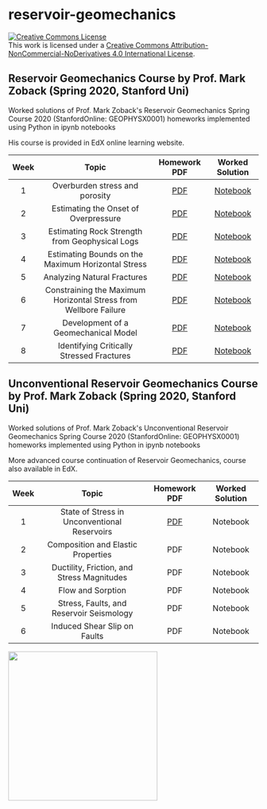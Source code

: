 # reservoir-geomechanics

<a rel="license" href="http://creativecommons.org/licenses/by-nc-nd/4.0/"><img alt="Creative Commons License" style="border-width:0" src="https://i.creativecommons.org/l/by-nc-nd/4.0/88x31.png" /></a><br />This work is licensed under a <a rel="license" href="http://creativecommons.org/licenses/by-nc-nd/4.0/">Creative Commons Attribution-NonCommercial-NoDerivatives 4.0 International License</a>.

## Reservoir Geomechanics Course by Prof. Mark Zoback (Spring 2020, Stanford Uni)

Worked solutions of Prof. Mark Zoback's Reservoir Geomechanics Spring Course 2020 (StanfordOnline: GEOPHYSX0001) homeworks implemented using Python in ipynb notebooks

His course is provided in EdX online learning website.

|Week|Topic|Homework PDF|Worked Solution|
|:---:|:---:|:---:|:---:|
|1|Overburden stress and porosity|[PDF](https://github.com/yohanesnuwara/reservoir-geomechanics/blob/master/homework%201/Homework%201_due%2024%20feb.pdf)|[Notebook](https://github.com/yohanesnuwara/reservoir-geomechanics/blob/master/homework%201/homework1.ipynb)|
|2|Estimating the Onset of Overpressure|[PDF](https://github.com/yohanesnuwara/reservoir-geomechanics/blob/master/homework%202/Reservoir_Geomechancis_MOOC_HW_2_2020.pdf)|[Notebook](https://github.com/yohanesnuwara/reservoir-geomechanics/blob/master/homework%202/homework2.ipynb)|
|3|Estimating Rock Strength from Geophysical Logs|[PDF](https://github.com/yohanesnuwara/reservoir-geomechanics/blob/master/homework%203/Reservoir_Geomechanics_MOOC_HW_3_2020.pdf)|[Notebook](https://github.com/yohanesnuwara/reservoir-geomechanics/blob/master/homework%203/homework3_reservoir_geomechanics.ipynb)|
|4|Estimating Bounds on the Maximum Horizontal Stress|[PDF](https://github.com/yohanesnuwara/reservoir-geomechanics/blob/master/homework%204/Reservoir_Geomechanics_MOOC_HW4_2020.pdf)|[Notebook](https://github.com/yohanesnuwara/reservoir-geomechanics/blob/master/homework%204/homework4_reservoir_geomechanics.ipynb)|
|5|Analyzing Natural Fractures|[PDF](https://github.com/yohanesnuwara/reservoir-geomechanics/blob/master/homework%205/Reservoir_Geomechanics_MOOC_HW5_2020.pdf)|[Notebook](https://github.com/yohanesnuwara/reservoir-geomechanics/blob/master/homework%205/homework5_reservoir_geomechanics.ipynb)|
|6|Constraining the Maximum Horizontal Stress from Wellbore Failure|[PDF](https://github.com/yohanesnuwara/reservoir-geomechanics/blob/master/homework%206/Reservoir_Geomechanics_MOOC_HW6_2020.pdf)|[Notebook](https://github.com/yohanesnuwara/reservoir-geomechanics/blob/master/homework%206/homework6_reservoir_geomechanics.ipynb)|
|7|Development of a Geomechanical Model|[PDF](https://github.com/yohanesnuwara/reservoir-geomechanics/blob/master/homework%207/Reservoir_Geomechanics_MOOC_HW7_2020.pdf)|[Notebook](https://github.com/yohanesnuwara/reservoir-geomechanics/blob/master/homework%207/REVISED_homework7_reservoir_geomechanics.ipynb)|
|8|Identifying Critically Stressed Fractures|[PDF](https://github.com/yohanesnuwara/reservoir-geomechanics/blob/master/homework%208/Reservoir_Geomechanics_MOOC_HW8_2020.pdf)|[Notebook](https://github.com/yohanesnuwara/reservoir-geomechanics/blob/master/homework%208/homework8_resgeomech_finally.ipynb)|

## Unconventional Reservoir Geomechanics Course by Prof. Mark Zoback (Spring 2020, Stanford Uni)

Worked solutions of Prof. Mark Zoback's Unconventional Reservoir Geomechanics Spring Course 2020 (StanfordOnline: GEOPHYSX0001) homeworks implemented using Python in ipynb notebooks

More advanced course continuation of Reservoir Geomechanics, course also available in EdX.

|Week|Topic|Homework PDF|Worked Solution|
|:---:|:---:|:---:|:---:|
|1|State of Stress in Unconventional Reservoirs|[PDF](https://github.com/yohanesnuwara/reservoir-geomechanics/blob/master/unconve/homework%201/GP208_Spring_2020_Homework_1_edX.pdf)|Notebook|
|2|Composition and Elastic Properties|PDF|Notebook|
|3|Ductility, Friction, and Stress Magnitudes|PDF|Notebook|
|4|Flow and Sorption|PDF|Notebook|
|5|Stress, Faults, and Reservoir Seismology|PDF|Notebook|
|6|Induced Shear Slip on Faults|PDF|Notebook|

<div>
<img src="https://user-images.githubusercontent.com/51282928/76139144-376a1180-6080-11ea-9943-d4ce06ff9608.png" width="300"/>
</div>
